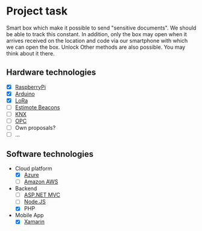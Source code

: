 # Project task

Smart box which make it possible to send "sensitive documents". We should be able to track this constant. In addition, only the box may open when it arrives received on the location and code via our smartphone with which we can open the box. Unlock Other methods are also possible. You may think about it there.

## Hardware technologies

- [x] [RaspberryPi][10]
- [x] [Arduino][11]
- [x] [LoRa][3]
- [ ] [Estimote Beacons][2]
- [ ] [KNX][1]
- [ ] [OPC][4]
- [ ] Own proposals?
- [ ] ...

## Software technologies

- Cloud platform
  - [x] [Azure][5]
  - [ ] [Amazon AWS][6]
- Backend
  - [ ] [ASP.NET MVC][7]
  - [ ] [Node.JS][8]
  - [x] PHP
- Mobile App
  - [x] [Xamarin][9]

[1]: https://www.knx.org/knx-en/index.php
[2]: http://estimote.com/
[3]: http://www.proximus.be/en/id_cl_iot/large-companies-and-public-sector/solutions/internet-and-networks/internet-of-things.html?v1=paidsearch&v2=proximus-etr-esales%2Fsemetis&v3=Google&v4=Generic-Search&v5=adtext&v6=lora&v7=mecor-internet-iot&v8=14D-Generic-Lora-NL&v9=generic-lora-nl&gclid=Cj0KEQjwnKzABRDy2pb7nPSazdsBEiQAI4lZQJPeG6HXCCaALtZkVKAJhuPGprEiMoN-VNH_zHf8Y8kaAvHF8P8HAQ&gclsrc=aw.ds
[4]: http://www.opcdatahub.com/WhatIsOPC.html
[5]: https://azure.microsoft.com/en-us/
[6]: https://aws.amazon.com/
[7]: https://www.asp.net/mvc
[8]: https://nodejs.org/en/
[9]: https://www.xamarin.com/
[10]: https://www.raspberrypi.org/ 
[11]: https://www.arduino.cc/
